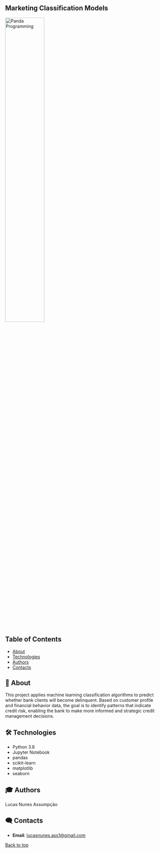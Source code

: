 ## Marketing Classification Models 

<img src="https://sdmntpreastus2.oaiusercontent.com/files/00000000-8710-61f6-ae07-01404cc50bf8/raw?se=2025-05-08T02%3A01%3A39Z&sp=r&sv=2024-08-04&sr=b&scid=aa1ae24a-e000-5367-9875-f9825380f3c8&skoid=a47cd303-16a2-427e-8efb-2ce406116005&sktid=a48cca56-e6da-484e-a814-9c849652bcb3&skt=2025-05-08T00%3A00%3A15Z&ske=2025-05-09T00%3A00%3A15Z&sks=b&skv=2024-08-04&sig=bUl5N3UeV8Wt59Wg9VvJ69ifCT84/LCtrSXQO%2BATwiA%3D" width="50%" align="center" alt="Panda Programming" />

## Table of Contents
- [About](#-about)
- [Technologies](#%EF%B8%8F-contacts)
- [Authors](#-Authors)
- [Contacts](#%EF%B8%8F-contacts)

## 🚀 About
This project applies machine learning classification algorithms to predict whether bank clients will become delinquent. Based on customer profile and financial behavior data, the goal is to identify patterns that indicate credit risk, enabling the bank to make more informed and strategic credit management decisions.

## 🛠️ Technologies 
- Python 3.8
- Jupyter Notebook
- pandas
- scikit-learn
- matplotlib
- seaborn

## 🎓 Authors
Lucas Nunes Assumpção

## 🗨️ Contacts

- **Email**: lucasnunes.ass1@gmail.com

[Back to top](#top)

